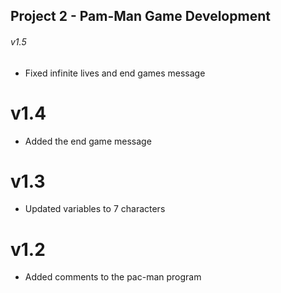 ## Project 2 - Pam-Man Game Development

###### v1.5
- Fixed infinite lives and end games message

# v1.4
- Added the end game message

# v1.3
- Updated variables to 7 characters

# v1.2
- Added comments to the pac-man program
